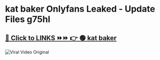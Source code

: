 
 # kat baker Onlyfans Leaked - Update Files g75hl

## <h2><a href="https://clipsfans.com/kat_baker&ref=git">🔗 Click to LINKS ⏩⏩ 👉 🟢 kat baker </a></h2>

<a href="https://clipsfans.com/kat_baker&ref=git" rel="nofollow" data-target="animated-image.originalLink"><img src="https://i.ibb.co.com/xMMVF88/686577567.gif" alt="Viral Video Original" style="max-width: 100%; display: inline-block;" data-target="animated-image.originalImage"></a>

